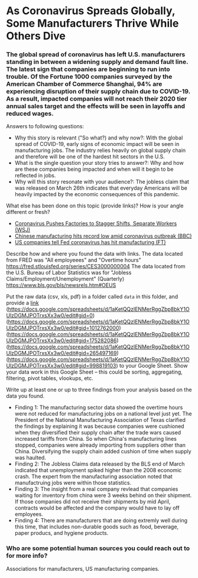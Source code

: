 # As Coronavirus Spreads Globally, Some Manufacturers Thrive While Others Dive

### The global spread of coronavirus has left U.S. manufacturers standing in between a widening supply and demand fault line. The latest sign that companies are beginning to run into trouble. Of the Fortune 1000 companies surveyed by the American Chamber of Commerce Shanghai, 94% are experiencing disruption of their supply chain due to COVID-19. As a result, impacted companies will not reach their 2020 tier annual sales target and the effects will be seen in layoffs and reduced wages. 


Answers to following questions:

- Why this story is relevant ("So what?) and why now?: With the global spread of COVID-19, early signs of economic impact will be seen in manufacturing jobs. The industry relies heavily on global supply chain and therefore will be one of the hardest hit sectors in the U.S. 
- What is the single question your story tries to answer?: Why and how are these companies being impacted and when will it begin to be reflected in jobs. 
- Why will this story resonate with your audience?: The jobless claim that was released on March 26th indicates that everyday Americans will be heavily impacted by the economic consequences of this pandemic. 

What else has been done on this topic (provide links)? How is your angle different or fresh?

- [Coronavirus Pushes Factories to Stagger Shifts, Separate Workers (WSJ)](https://www.wsj.com/articles/u-s-factories-work-around-coronavirus-impact-11584447707)
- [Chinese manufacturing hits record low amid coronavirus outbreak (BBC)](https://www.bbc.com/news/business-51689178)
- [US companies tell Fed coronavirus has hit manufacturing (FT)](https://www.ft.com/content/61b4bc60-5e4b-11ea-b0ab-339c2307bcd4)

Describe how and where you found the data with links. 
The data located from FRED was "All employeees" and "Overtime hours" https://fred.stlouisfed.org/series/CES3000000004
The data located from the U.S. Bureau of Labor Statistics was for "Jobless Claims/Employment/Unemployment" (Quarterly) https://www.bls.gov/bls/newsrels.htm#OEUS

Put the raw data (csv, xls, pdf) in a folder called `data` in this folder, and provide a [link](https://docs.google.com/spreadsheets/d/1aKetQQzlENMerRggZbp8bkY1OUlzDGMJPOTrxsXx3w0/edit#gid=535920964) (https://docs.google.com/spreadsheets/d/1aKetQQzlENMerRggZbp8bkY1OUlzDGMJPOTrxsXx3w0/edit#gid=0)(https://docs.google.com/spreadsheets/d/1aKetQQzlENMerRggZbp8bkY1OUlzDGMJPOTrxsXx3w0/edit#gid=1012762000) (https://docs.google.com/spreadsheets/d/1aKetQQzlENMerRggZbp8bkY1OUlzDGMJPOTrxsXx3w0/edit#gid=175282086) (https://docs.google.com/spreadsheets/d/1aKetQQzlENMerRggZbp8bkY1OUlzDGMJPOTrxsXx3w0/edit#gid=265497169) (https://docs.google.com/spreadsheets/d/1aKetQQzlENMerRggZbp8bkY1OUlzDGMJPOTrxsXx3w0/edit#gid=998819103)  to your Google Sheet. Show your data work in this Google Sheet – this could be sorting, aggregating, filtering, pivot tables, vlookups, etc.

Write up at least one or up to three findings from your analysis based on the data you found.

- Finding 1: The manufacturing sector data showed the overtime hours were not reduced for manufacturing jobs on a national level just yet. The President of the National Manufacturing Association of Texas clarified the findings by explaining it was because companies were cushioned when they diversified their supply chain after the trade wars caused increased tariffs from China. So when China's manufacturing lines stopped, companies were already importing from suppliers other than China. Diversifying the supply chain added cushion of time when supply was haulted. 
- Finding 2: The Jobless Claims data released by the BLS end of March indicated that unemployment spiked higher than the 2008 economic crash. The expert from the manufacturing association noted that manufactruing jobs were within those statistics. 
- Finding 3: The insight from a real company revlead that companies waiting for inventory from china were 3 weeks behind on their shipment. If those companies did not receive their shipments by mid April, contracts would be affected and the company would have to lay off employees. 
- Finding 4: There are manufacturers that are doing extremly well during this time, that includes non-durable goods such as food, beverage, paper producs, and hygiene products. 

### Who are some potential human sources you could reach out to for more info?

Associations for manufacturers, US manufacturing companies. 



